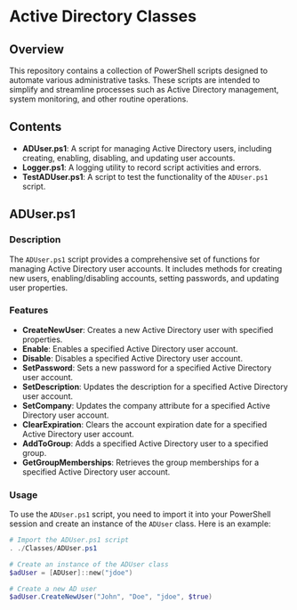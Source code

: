 # Active Directory Classes

## Overview

This repository contains a collection of PowerShell scripts designed to automate various administrative tasks. These scripts are intended to simplify and streamline processes such as Active Directory management, system monitoring, and other routine operations.

## Contents

- **ADUser.ps1**: A script for managing Active Directory users, including creating, enabling, disabling, and updating user accounts.
- **Logger.ps1**: A logging utility to record script activities and errors.
- **TestADUser.ps1**: A script to test the functionality of the `ADUser.ps1` script.

## ADUser.ps1

### Description

The `ADUser.ps1` script provides a comprehensive set of functions for managing Active Directory user accounts. It includes methods for creating new users, enabling/disabling accounts, setting passwords, and updating user properties.

### Features

- **CreateNewUser**: Creates a new Active Directory user with specified properties.
- **Enable**: Enables a specified Active Directory user account.
- **Disable**: Disables a specified Active Directory user account.
- **SetPassword**: Sets a new password for a specified Active Directory user account.
- **SetDescription**: Updates the description for a specified Active Directory user account.
- **SetCompany**: Updates the company attribute for a specified Active Directory user account.
- **ClearExpiration**: Clears the account expiration date for a specified Active Directory user account.
- **AddToGroup**: Adds a specified Active Directory user to a specified group.
- **GetGroupMemberships**: Retrieves the group memberships for a specified Active Directory user account.

### Usage

To use the `ADUser.ps1` script, you need to import it into your PowerShell session and create an instance of the `ADUser` class. Here is an example:

```powershell
# Import the ADUser.ps1 script
. ./Classes/ADUser.ps1

# Create an instance of the ADUser class
$adUser = [ADUser]::new("jdoe")

# Create a new AD user
$adUser.CreateNewUser("John", "Doe", "jdoe", $true)